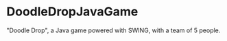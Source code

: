 DoodleDropJavaGame
==================

"Doodle Drop", a Java game powered with SWING, with a team of 5 people.
